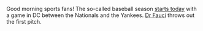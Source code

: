 Good morning sports fans! The so-called baseball season <a href="https://nypost.com/2020/07/23/black-lives-matter-will-have-presence-at-yankees-nationals-opening-day/">starts today</a> with a game in DC between the Nationals and the Yankees. <a href="https://www.youtube.com/watch?feature=youtu.be&v=lUiDLcp_hIw&app=desktop">Dr Fauci</a> throws out the first pitch. 
